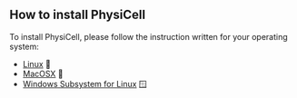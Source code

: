 ## How to install PhysiCell

To install PhysiCell, please follow the instruction written for your operating system:

+ [Linux](https://github.com/Dante-Berth/PhysiGym/blob/main/man/physicell_setup_poweruser_linux_v20250227a.pdf) &#x1F427;
+ [MacOSX](https://github.com/Dante-Berth/PhysiGym/blob/main/man/physicell_setup_poweruser_apple_v20250227a.pdf) &#x1F350;
+ [Windows Subsystem for Linux](https://learn.microsoft.com/en-us/windows/wsl/install) &#x1FA9F;

